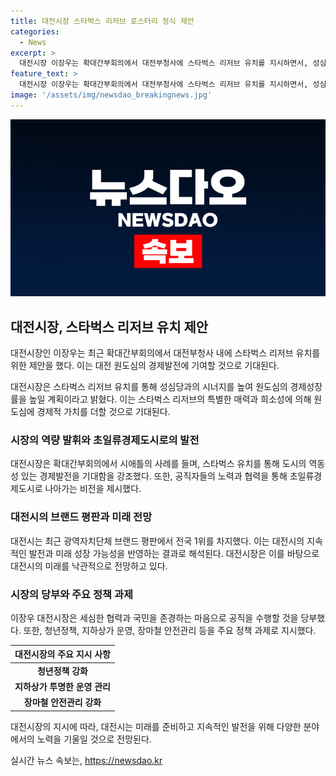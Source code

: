 ```yaml
---
title: 대전시장 스타벅스 리저브 로스터리 정식 제안
categories:
  - News
excerpt: >
  대전시장 이장우는 확대간부회의에서 대전부청사에 스타벅스 리저브 유치를 지시하면서, 성심당과 함께 원도심의 경제발전을 기대했다. 이를 통해 스타벅스 리저브 로스터리 유치로 대전시의 브랜드 평판을 높이고 초일류경제도시로 나아가겠다는 구상을 전했다. 또한, 대전청년내일재단 출범, 대전시설관리공단으로 관리주체 이관, 장마철 대비를 위한 안전관리 등의 정책에 대한 주문도 이끌었다.
feature_text: >
  대전시장 이장우는 확대간부회의에서 대전부청사에 스타벅스 리저브 유치를 지시하면서, 성심당과 함께 원도심의 경제발전을 기대했다. 이를 통해 스타벅스 리저브 로스터리 유치로 대전시의 브랜드 평판을 높이고 초일류경제도시로 나아가겠다는 구상을 전했다. 또한, 대전청년내일재단 출범, 대전시설관리공단으로 관리주체 이관, 장마철 대비를 위한 안전관리 등의 정책에 대한 주문도 이끌었다.
image: '/assets/img/newsdao_breakingnews.jpg'
---
```


<p><img src="/assets/img/newsdao_breakingnews.jpg" alt="flaretime 속보" /></p>

<h2 data-ke-size="size26">대전시장, 스타벅스 리저브 유치 제안</h2>

<p data-ke-size="size16">대전시장인 이장우는 최근 확대간부회의에서 대전부청사 내에 스타벅스 리저브 유치를 위한 제안을 했다. 이는 대전 원도심의 경제발전에 기여할 것으로 기대된다.</p>

<p data-ke-size="size16">대전시장은 스타벅스 리저브 유치를 통해 성심당과의 시너지를 높여 원도심의 경제성장률을 높일 계획이라고 밝혔다. 이는 스타벅스 리저브의 특별한 매력과 희소성에 의해 원도심에 경제적 가치를 더할 것으로 기대된다.</p>

<h3>시장의 역량 발휘와 초일류경제도시로의 발전</h3>

<p data-ke-size="size16">대전시장은 확대간부회의에서 시애틀의 사례를 들며, 스타벅스 유치를 통해 도시의 역동성 있는 경제발전을 기대함을 강조했다. 또한, 공직자들의 노력과 협력을 통해 초일류경제도시로 나아가는 비전을 제시했다.</p>

<h3>대전시의 브랜드 평판과 미래 전망</h3>

<p data-ke-size="size16">대전시는 최근 광역자치단체 브랜드 평판에서 전국 1위를 차지했다. 이는 대전시의 지속적인 발전과 미래 성장 가능성을 반영하는 결과로 해석된다. 대전시장은 이를 바탕으로 대전시의 미래를 낙관적으로 전망하고 있다.</p>

<h3>시장의 당부와 주요 정책 과제</h3>

<p data-ke-size="size16">이장우 대전시장은 세심한 협력과 국민을 존경하는 마음으로 공직을 수행할 것을 당부했다. 또한, 청년정책, 지하상가 운영, 장마철 안전관리 등을 주요 정책 과제로 지시했다.</p>

<table>
<thead>
<tr>
<th style="text-align: center;">대전시장의 주요 지시 사항</th>
</tr>
</thead>
<tbody>
<tr>
<td style="text-align: center; height: 17px;"><b>청년정책 강화</b></td>
</tr>
<tr>
<td style="text-align: center; height: 17px;"><b>지하상가 투명한 운영 관리</b></td>
</tr>
<tr>
<td style="text-align: center; height: 17px;"><b>장마철 안전관리 강화</b></td>
</tr>
</tbody>
</table>

<p data-ke-size="size16">대전시장의 지시에 따라, 대전시는 미래를 준비하고 지속적인 발전을 위해 다양한 분야에서의 노력을 기울일 것으로 전망된다.</p>
실시간 뉴스 속보는, <a href="https://newsdao.kr" rel="dofollow">https://newsdao.kr</a>


